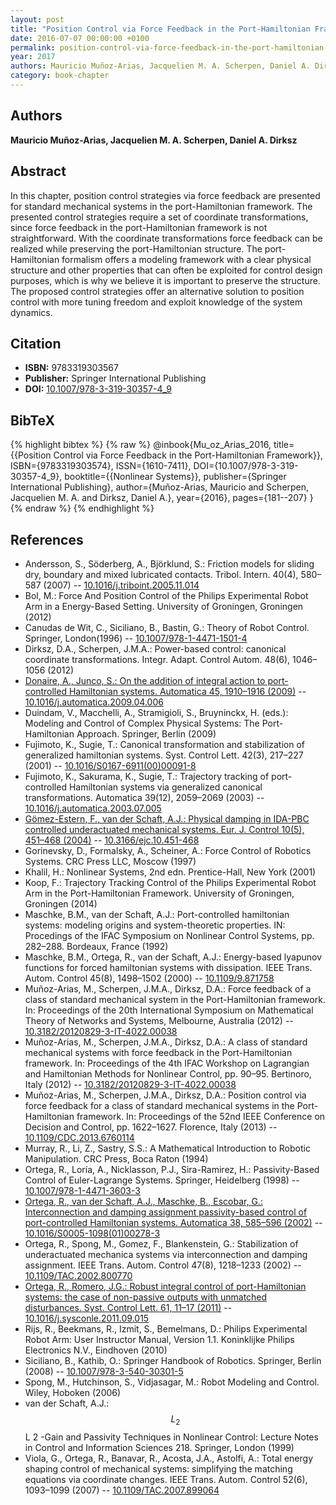 ```yaml
---
layout: post
title: "Position Control via Force Feedback in the Port-Hamiltonian Framework"
date: 2016-07-07 00:00:00 +0100
permalink: position-control-via-force-feedback-in-the-port-hamiltonian-framework
year: 2017
authors: Mauricio Muñoz-Arias, Jacquelien M. A. Scherpen, Daniel A. Dirksz
category: book-chapter
---
```

 
## Authors
**Mauricio Muñoz-Arias, Jacquelien M. A. Scherpen, Daniel A. Dirksz**
 
## Abstract
In this chapter, position control strategies via force feedback are presented for standard mechanical systems in the port-Hamiltonian framework. The presented control strategies require a set of coordinate transformations, since force feedback in the port-Hamiltonian framework is not straightforward. With the coordinate transformations force feedback can be realized while preserving the port-Hamiltonian structure. The port-Hamiltonian formalism offers a modeling framework with a clear physical structure and other properties that can often be exploited for control design purposes, which is why we believe it is important to preserve the structure. The proposed control strategies offer an alternative solution to position control with more tuning freedom and exploit knowledge of the system dynamics.
 
## Citation
- **ISBN:** 9783319303567
- **Publisher:** Springer International Publishing
- **DOI:** [10.1007/978-3-319-30357-4_9](https://doi.org/10.1007/978-3-319-30357-4_9)
 
## BibTeX
{% highlight bibtex %}
{% raw %}
@inbook{Mu_oz_Arias_2016,
  title={{Position Control via Force Feedback in the Port-Hamiltonian Framework}},
  ISBN={9783319303574},
  ISSN={1610-7411},
  DOI={10.1007/978-3-319-30357-4_9},
  booktitle={{Nonlinear Systems}},
  publisher={Springer International Publishing},
  author={Muñoz-Arias, Mauricio and Scherpen, Jacquelien M. A. and Dirksz, Daniel A.},
  year={2016},
  pages={181--207}
}
{% endraw %}
{% endhighlight %}
 
## References
- Andersson, S., Söderberg, A., Björklund, S.: Friction models for sliding dry, boundary and mixed lubricated contacts. Tribol. Intern. 40(4), 580–587 (2007) -- [10.1016/j.triboint.2005.11.014](https://doi.org/10.1016/j.triboint.2005.11.014)
- Bol, M.: Force And Position Control of the Philips Experimental Robot Arm in a Energy-Based Setting. University of Groningen, Groningen (2012)
- Canudas de Wit, C., Siciliano, B., Bastin, G.: Theory of Robot Control. Springer, London(1996) -- [10.1007/978-1-4471-1501-4](https://doi.org/10.1007/978-1-4471-1501-4)
- Dirksz, D.A., Scherpen, J.M.A.: Power-based control: canonical coordinate transformations. Integr. Adapt. Control Autom. 48(6), 1046–1056 (2012)
- [Donaire, A., Junco, S.: On the addition of integral action to port-controlled Hamiltonian systems. Automatica 45, 1910–1916 (2009)](on-the-addition-of-integral-action-to-port-controlled-hamiltonian-systems) -- [10.1016/j.automatica.2009.04.006](https://doi.org/10.1016/j.automatica.2009.04.006)
- Duindam, V., Macchelli, A., Stramigioli, S., Bruyninckx, H. (eds.): Modeling and Control of Complex Physical Systems: The Port-Hamiltonian Approach. Springer, Berlin (2009)
- Fujimoto, K., Sugie, T.: Canonical transformation and stabilization of generalized hamiltonian systems. Syst. Control Lett. 42(3), 217–227 (2001) -- [10.1016/S0167-6911(00)00091-8](https://doi.org/10.1016/S0167-6911(00)00091-8)
- Fujimoto, K., Sakurama, K., Sugie, T.: Trajectory tracking of port-controlled Hamiltonian systems via generalized canonical transformations. Automatica 39(12), 2059–2069 (2003) -- [10.1016/j.automatica.2003.07.005](https://doi.org/10.1016/j.automatica.2003.07.005)
- [Gömez-Estern, F., van der Schaft, A.J.: Physical damping in IDA-PBC controlled underactuated mechanical systems. Eur. J. Control 10(5), 451–468 (2004)](physical-damping-in-ida-pbc-controlled-underactuated-mechanical-systems) -- [10.3166/ejc.10.451-468](https://doi.org/10.3166/ejc.10.451-468)
- Gorinevsky, D., Formalsky, A., Scheiner, A.: Force Control of Robotics Systems. CRC Press LLC, Moscow (1997)
- Khalil, H.: Nonlinear Systems, 2nd edn. Prentice-Hall, New York (2001)
- Koop, F.: Trajectory Tracking Control of the Philips Experimental Robot Arm in the Port-Hamiltonian Framework. University of Groningen, Groningen (2014)
- Maschke, B.M., van der Schaft, A.J.: Port-controlled hamiltonian systems: modeling origins and system-theoretic properties. IN: Procedings of the IFAC Symposium on Nonlinear Control Systems, pp. 282–288. Bordeaux, France (1992)
- Maschke, B.M., Ortega, R., van der Schaft, A.J.: Energy-based lyapunov functions for forced hamiltonian systems with dissipation. IEEE Trans. Autom. Control 45(8), 1498–1502 (2000) -- [10.1109/9.871758](https://doi.org/10.1109/9.871758)
- Muñoz-Arias, M., Scherpen, J.M.A., Dirksz, D.A.: Force feedback of a class of standard mechanical system in the Port-Hamiltonian framework. In: Proceedings of the 20th International Symposium on Mathematical Theory of Networks and Systems, Melbourne, Australia (2012) -- [10.3182/20120829-3-IT-4022.00038](https://doi.org/10.3182/20120829-3-IT-4022.00038)
- Muñoz-Arias, M., Scherpen, J.M.A., Dirksz, D.A.: A class of standard mechanical systems with force feedback in the Port-Hamiltonian framework. In: Proceedings of the 4th IFAC Workshop on Lagrangian and Hamiltonian Methods for Nonlinear Control, pp. 90–95. Bertinoro, Italy (2012) -- [10.3182/20120829-3-IT-4022.00038](https://doi.org/10.3182/20120829-3-IT-4022.00038)
- Muñoz-Arias, M., Scherpen, J.M.A., Dirksz, D.A.: Position control via force feedback for a class of standard mechanical systems in the Port-Hamiltonian framework. In: Proceedings of the 52nd IEEE Conference on Decision and Control, pp. 1622–1627. Florence, Italy (2013) -- [10.1109/CDC.2013.6760114](https://doi.org/10.1109/CDC.2013.6760114)
- Murray, R., Li, Z., Sastry, S.S.: A Mathematical Introduction to Robotic Manipulation. CRC Press, Boca Raton (1994)
- Ortega, R., Loría, A., Nicklasson, P.J., Sira-Ramirez, H.: Passivity-Based Control of Euler-Lagrange Systems. Springer, Heidelberg (1998) -- [10.1007/978-1-4471-3603-3](https://doi.org/10.1007/978-1-4471-3603-3)
- [Ortega, R., van der Schaft, A.J., Maschke, B., Escobar, G.: Interconnection and damping assignment passivity-based control of port-controlled Hamiltonian systems. Automatica 38, 585–596 (2002)](interconnection-and-damping-assignment-passivity-based-control-of-port-controlled-hamiltonian-systems) -- [10.1016/S0005-1098(01)00278-3](https://doi.org/10.1016/S0005-1098(01)00278-3)
- Ortega, R., Spong, M., Gomez, F., Blankenstein, G.: Stabilization of underactuated mechanica systems via interconnection and damping assignment. IEEE Trans. Autom. Control 47(8), 1218–1233 (2002) -- [10.1109/TAC.2002.800770](https://doi.org/10.1109/TAC.2002.800770)
- [Ortega, R., Romero, J.G.: Robust integral control of port-Hamiltonian systems: the case of non-passive outputs with unmatched disturbances. Syst. Control Lett. 61, 11–17 (2011)](robust-integral-control-of-port-hamiltonian-systems-the-case-of-non-passive-outputs-with-unmatched-disturbances) -- [10.1016/j.sysconle.2011.09.015](https://doi.org/10.1016/j.sysconle.2011.09.015)
- Rijs, R., Beekmans, R., Izmit, S., Bemelmans, D.: Philips Experimental Robot Arm: User Instructor Manual, Version 1.1. Koninklijke Philips Electronics N.V., Eindhoven (2010)
- Siciliano, B., Kathib, O.: Springer Handbook of Robotics. Springer, Berlin (2008) -- [10.1007/978-3-540-30301-5](https://doi.org/10.1007/978-3-540-30301-5)
- Spong, M., Hutchinson, S., Vidjasagar, M.: Robot Modeling and Control. Wiley, Hoboken (2006)
- van der Schaft, A.J.: $$L_{2}$$ L 2 -Gain and Passivity Techniques in Nonlinear Control: Lecture Notes in Control and Information Sciences 218. Springer, London (1999)
- Viola, G., Ortega, R., Banavar, R., Acosta, J.A., Astolfi, A.: Total energy shaping control of mechanical systems: simplifying the matching equations via coordinate changes. IEEE Trans. Autom. Control 52(6), 1093–1099 (2007) -- [10.1109/TAC.2007.899064](https://doi.org/10.1109/TAC.2007.899064)

